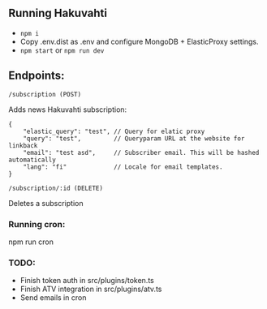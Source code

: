 ## Running Hakuvahti

- `npm i`
- Copy .env.dist as .env and configure MongoDB + ElasticProxy settings.
- `npm start` or `npm run dev`

## Endpoints:

`/subscription (POST)`

Adds news Hakuvahti subscription:

```
{
    "elastic_query": "test", // Query for elatic proxy
    "query": "test",         // Queryparam URL at the website for linkback
    "email": "test asd",     // Subscriber email. This will be hashed automatically
    "lang": "fi"             // Locale for email templates.
}
```

`/subscription/:id (DELETE)`

Deletes a subscription

### Running cron:

npm run cron

### TODO:

- Finish token auth in src/plugins/token.ts
- Finish ATV integration in src/plugins/atv.ts
- Send emails in cron
